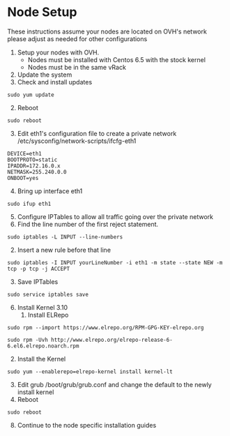 Node Setup
==========

These instructions assume your nodes are located on OVH's network please adjust as needed for other configurations

1. Setup your nodes with OVH.
   * Nodes must be installed with Centos 6.5 with the stock kernel
   * Nodes must be in the same vRack
2. Update the system
  1. Check and install updates
  ```
  sudo yum update
  ```
  2. Reboot
  ```
  sudo reboot
  ```
3. Edit eth1's configuration file to create a private network /etc/sysconfig/network-scripts/ifcfg-eth1
```
DEVICE=eth1
BOOTPROTO=static
IPADDR=172.16.0.x
NETMASK=255.240.0.0
ONBOOT=yes 
```
4. Bring up interface eth1
```
sudo ifup eth1
```
5. Configure IPTables to allow all traffic going over the private network
  1. Find the line number of the first reject statement. 
  ```
  sudo iptables -L INPUT --line-numbers
  ```
   2. Insert a new rule before that line
  ```
  sudo iptables -I INPUT yourLineNumber -i eth1 -m state --state NEW -m tcp -p tcp -j ACCEPT
  ```
   3. Save IPTables
  ```
  sudo service iptables save
  ```
6. Install Kernel 3.10
   1. Install ELRepo
  ```
  sudo rpm --import https://www.elrepo.org/RPM-GPG-KEY-elrepo.org
  ```
  ```
  sudo rpm -Uvh http://www.elrepo.org/elrepo-release-6-6.el6.elrepo.noarch.rpm
  ```
  2. Install the Kernel
  ```
  sudo yum --enablerepo=elrepo-kernel install kernel-lt
  ```
   3. Edit grub /boot/grub/grub.conf and change the default to the newly install kernel 
7. Reboot
```
sudo reboot
```
8. Continue to the node specific installation guides